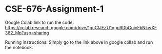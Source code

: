 # CSE-676-Assignment-1

Google Colab link to run the code:
https://colab.research.google.com/drive/1gcCfJEZU1qppRDbGuivEbNkwXF362_Mp?usp=sharing

Running instructions:
Simply go to the link above in google collab and run the notebook.
